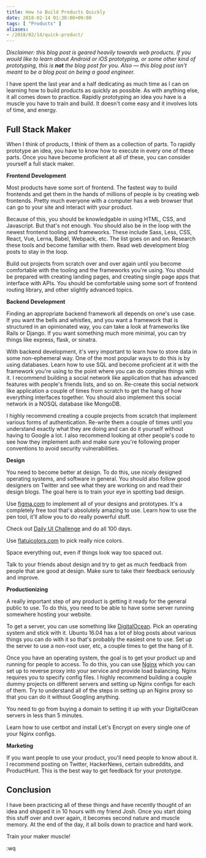 ```yaml
---
title: How to Build Products Quickly
date: 2018-02-14 01:30:00+09:00
tags: [ "Products" ]
aliases:
- /2018/02/14/quick-product/
---
```

*Disclaimer: this blog post is geared heavily towards web products. If you would like to learn about Android or iOS prototyping, or some other kind of prototyping, this is **not** the blog post for you. Also — this blog post isn't meant to be a blog post on being a good engineer.*

I have spent the last year and a half dedicating as much time as I can on learning how to build products as quickly as possible. As with anything else, it all comes down to practice. Rapidly prototyping an idea you have is a muscle you have to train and build. It doesn't come easy and it involves lots of time, and energy. 

## Full Stack Maker

When I think of products, I think of them as a collection of parts. To rapidly prototype an idea, you have to know how to execute in every one of these parts. Once you have become proficient at all of these, you can consider yourself a full stack maker.

**Frontend Development** 

Most products have some sort of frontend. The fastest way to build frontends and get them in the hands of millions of people is by creating web frontends. Pretty much everyone with a computer has a web browser that can go to your site and interact with your product. 

Because of this, you should be knowledgable in using HTML, CSS, and Javascript. But that's not enough. You should also be in the loop with the newest frontend tooling and frameworks. These include Sass, Less, CSS, React, Vue, Lerna, Babel, Webpack, etc. The list goes on and on. Research these tools and become familiar with them. Read web development blog posts to stay in the loop. 

Build out projects from scratch over and over again until you become comfortable with the tooling and the frameworks you're using. You should be prepared with creating landing pages, and creating single page apps that interface with APIs. You should be comfortable using some sort of frontend routing library, and other slightly advanced topics.

**Backend Development**

Finding an appropriate backend framework all depends on one's use case. If you want the bells and whistles, and you want a framework that is structured in an opinionated way, you can take a look at frameworks like Rails or Django. If you want something much more minimal, you can try things like express, flask, or sinatra. 

With backend development, it's very important to learn how to store data in some non-ephemeral way. One of the most popular ways to do this is by using databases. Learn how to use SQL and become proficient at it with the framework you're using to the point where you can do complex things with it. I recommend building a social network like application that has advanced features with people's friends lists, and so on. Re-create this social network like application a couple of times from scratch to get the hang of how everything interfaces together. You should also implement this social network in a NOSQL database like MongoDB.

I highly recommend creating a couple projects from scratch that implement various forms of authentication. Re-write them a couple of times until you understand exactly what they are doing and can do it yourself without having to Google a lot. I also recommend looking at other people's code to see how they implement auth and make sure you're following proper conventions to avoid security vulnerabilities. 

**Design**

You need to become better at design. To do this, use nicely designed operating systems, and software in general. You should also follow good designers on Twitter and see what they are working on and read their design blogs. The goal here is to train your eye in spotting bad design.

Use [figma.com](http://figma.com) to implement all of your designs and prototypes. It's a completely free tool that's absolutely amazing to use. Learn how to use the pen tool, it'll allow you to do really powerful stuff. 

Check out [Daily UI Challenge](http://www.dailyui.co/) and do all 100 days.

Use [flatuicolors.com](http://flatuicolors.com) to pick really nice colors.

Space everything out, even if things look way too spaced out.

Talk to your friends about design and try to get as much feedback from people that are good at design. Make sure to take their feedback seriously and improve. 

**Productionizing**

A really important step of any product is getting it ready for the general public to use. To do this, you need to be able to have some server running somewhere hosting your website. 

To get a server, you can use something like [DigitalOcean](http://digitalocean.com). Pick an operating system and stick with it. Ubuntu 16.04 has a lot of blog posts about various things you can do with it so that's probably the easiest one to use. Set up the server to use a non-root user, etc, a couple times to get the hang of it.

Once you have an operating system, the goal is to get your product up and running for people to access. To do this, you can use [Nginx](https://www.nginx.com/) which you can set up to reverse proxy into your service and provide load balancing. Nginx requires you to specify config files. I highly recommend building a couple dummy projects on different servers and setting up Nginx configs for each of them. Try to understand all of the steps in setting up an Nginx proxy so that you can do it without Googling anything.

You need to go from buying a domain to setting it up with your DigitalOcean servers in less than 5 minutes.

Learn how to use certbot and install Let's Encrypt on every single one of your Nginx configs.

**Marketing**

If you want people to use your product, you'll need people to know about it. I recommend posting on Twitter, HackerNews, certain subreddits, and ProductHunt. This is the best way to get feedback for your prototype.

## Conclusion

I have been practicing all of these things and have recently thought of an idea and shipped it in 10 hours with my friend Josh. Once you start doing this stuff over and over again, it becomes second nature and muscle memory. At the end of the day, it all boils down to practice and hard work. 

Train your maker muscle! 

:wq
